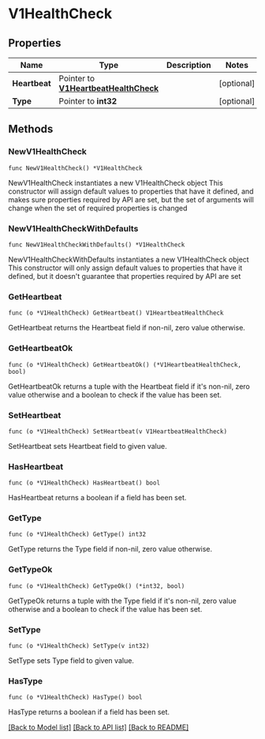 # V1HealthCheck

## Properties

Name | Type | Description | Notes
------------ | ------------- | ------------- | -------------
**Heartbeat** | Pointer to [**V1HeartbeatHealthCheck**](V1HeartbeatHealthCheck.md) |  | [optional] 
**Type** | Pointer to **int32** |  | [optional] 

## Methods

### NewV1HealthCheck

`func NewV1HealthCheck() *V1HealthCheck`

NewV1HealthCheck instantiates a new V1HealthCheck object
This constructor will assign default values to properties that have it defined,
and makes sure properties required by API are set, but the set of arguments
will change when the set of required properties is changed

### NewV1HealthCheckWithDefaults

`func NewV1HealthCheckWithDefaults() *V1HealthCheck`

NewV1HealthCheckWithDefaults instantiates a new V1HealthCheck object
This constructor will only assign default values to properties that have it defined,
but it doesn't guarantee that properties required by API are set

### GetHeartbeat

`func (o *V1HealthCheck) GetHeartbeat() V1HeartbeatHealthCheck`

GetHeartbeat returns the Heartbeat field if non-nil, zero value otherwise.

### GetHeartbeatOk

`func (o *V1HealthCheck) GetHeartbeatOk() (*V1HeartbeatHealthCheck, bool)`

GetHeartbeatOk returns a tuple with the Heartbeat field if it's non-nil, zero value otherwise
and a boolean to check if the value has been set.

### SetHeartbeat

`func (o *V1HealthCheck) SetHeartbeat(v V1HeartbeatHealthCheck)`

SetHeartbeat sets Heartbeat field to given value.

### HasHeartbeat

`func (o *V1HealthCheck) HasHeartbeat() bool`

HasHeartbeat returns a boolean if a field has been set.

### GetType

`func (o *V1HealthCheck) GetType() int32`

GetType returns the Type field if non-nil, zero value otherwise.

### GetTypeOk

`func (o *V1HealthCheck) GetTypeOk() (*int32, bool)`

GetTypeOk returns a tuple with the Type field if it's non-nil, zero value otherwise
and a boolean to check if the value has been set.

### SetType

`func (o *V1HealthCheck) SetType(v int32)`

SetType sets Type field to given value.

### HasType

`func (o *V1HealthCheck) HasType() bool`

HasType returns a boolean if a field has been set.


[[Back to Model list]](../README.md#documentation-for-models) [[Back to API list]](../README.md#documentation-for-api-endpoints) [[Back to README]](../README.md)


